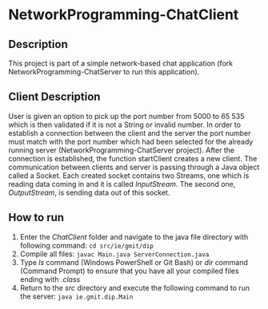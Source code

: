 # NetworkProgramming-ChatClient

## Description

This project is part of a simple network-based chat application (fork NetworkProgramming-ChatServer to run this application).

## Client Description

User is given an option to pick up the port number from 5000 to 65 535 which is then validated if it is not a String or invalid number. 
In order to establish a connection between the client and the server the port number must match with the port number which had been selected for the already running server (NetworkProgramming-ChatServer project). 
After the connection is established, the function startClient creates a new client. 
The communication between clients and server is passing through a Java object called a Socket. 
Each created socket contains two Streams, one which is reading data coming in and it is called *InputStream*. 
The second one, *OutputStream*, is sending data out of this socket.


## How to run
1.	Enter the *ChatClient* folder and navigate to the java file directory with following command:
```cd src/ie/gmit/dip```
2. Compile all files:
```javac Main.java ServerConnection.java```
3. Type *ls* command (Windows PowerShell or Git Bash) or *dir* command (Command Prompt) to ensure that you have all your compiled files ending with *.class*
4. Return to the *src* directory and execute the following command to run the server:
```java ie.gmit.dip.Main```
